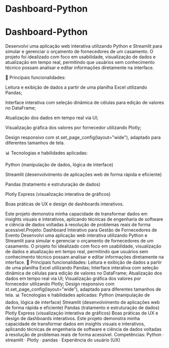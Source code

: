 ﻿# Dashboard-Python
# Dashboard-Python
Desenvolvi uma aplicação web interativa utilizando Python e Streamlit para simular e gerenciar o orçamento de fornecedores de um casamento. O projeto foi idealizado com foco em usabilidade, visualização de dados e atualização em tempo real, permitindo que usuários sem conhecimento técnico possam analisar e editar informações diretamente na interface.

🔧 Principais funcionalidades:

Leitura e exibição de dados a partir de uma planilha Excel utilizando Pandas;

Interface interativa com seleção dinâmica de células para edição de valores no DataFrame;

Atualização dos dados em tempo real via UI;

Visualização gráfica dos valores por fornecedor utilizando Plotly;

Design responsivo com st.set_page_config(layout="wide"), adaptado para diferentes tamanhos de tela.

📊 Tecnologias e habilidades aplicadas:

Python (manipulação de dados, lógica de interface)

Streamlit (desenvolvimento de aplicações web de forma rápida e eficiente)

Pandas (tratamento e estruturação de dados)

Plotly Express (visualização interativa de gráficos)

Boas práticas de UX e design de dashboards interativos.

Este projeto demonstra minha capacidade de transformar dados em insights visuais e interativos, aplicando técnicas de engenharia de software e ciência de dados voltadas à resolução de problemas reais de forma acessível.Projeto: Dashboard Interativo para Gestão de Fornecedores de Evento Desenvolvi uma aplicação web interativa utilizando Python e Streamlit para simular e gerenciar o orçamento de fornecedores de um casamento. O projeto foi idealizado com foco em usabilidade, visualização de dados e atualização em tempo real, permitindo que usuários sem conhecimento técnico possam analisar e editar informações diretamente na interface. 🔧 Principais funcionalidades: Leitura e exibição de dados a partir de uma planilha Excel utilizando Pandas; Interface interativa com seleção dinâmica de células para edição de valores no DataFrame; Atualização dos dados em tempo real via UI; Visualização gráfica dos valores por fornecedor utilizando Plotly; Design responsivo com st.set_page_config(layout="wide"), adaptado para diferentes tamanhos de tela. 📊 Tecnologias e habilidades aplicadas: Python (manipulação de dados, lógica de interface) Streamlit (desenvolvimento de aplicações web de forma rápida e eficiente) Pandas (tratamento e estruturação de dados) Plotly Express (visualização interativa de gráficos) Boas práticas de UX e design de dashboards interativos. Este projeto demonstra minha capacidade de transformar dados em insights visuais e interativos, aplicando técnicas de engenharia de software e ciência de dados voltadas à resolução de problemas reais de forma acessível.
Competências: Python · streamlit · Plotly · pandas · Experiência do usuário (UX)
